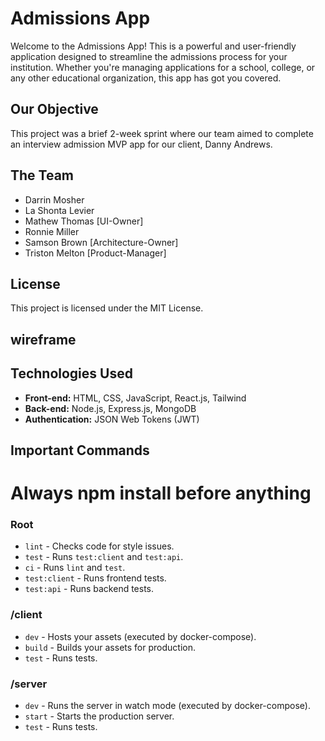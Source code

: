 # Admissions App

Welcome to the Admissions App! This is a powerful and user-friendly application designed to streamline the admissions process for your institution. Whether you're managing applications for a school, college, or any other educational organization, this app has got you covered.

## Our Objective

This project was a brief 2-week sprint where our team aimed to complete an interview admission MVP app for our client, Danny Andrews.

## The Team

- Darrin Mosher
- La Shonta Levier
- Mathew Thomas [UI-Owner]
- Ronnie Miller
- Samson Brown [Architecture-Owner]
- Triston Melton [Product-Manager]

## License

This project is licensed under the MIT License.

## wireframe

## Technologies Used

- **Front-end:** HTML, CSS, JavaScript, React.js, Tailwind
- **Back-end:** Node.js, Express.js, MongoDB
- **Authentication:** JSON Web Tokens (JWT)

## Important Commands

# Always npm install before anything

### Root

- `lint` - Checks code for style issues.
- `test` - Runs `test:client` and `test:api`.
- `ci` - Runs `lint` and `test`.
- `test:client` - Runs frontend tests.
- `test:api` - Runs backend tests.

### /client

- `dev` - Hosts your assets (executed by docker-compose).
- `build` - Builds your assets for production.
- `test` - Runs tests.

### /server

- `dev` - Runs the server in watch mode (executed by docker-compose).
- `start` - Starts the production server.
- `test` - Runs tests.
